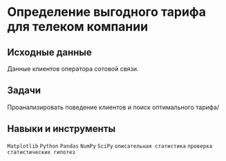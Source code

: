 # Определение выгодного тарифа для телеком компании

## Исходные данные  

Данные клиентов оператора сотовой связи.

## Задачи 

Проанализировать поведение клиентов и поиск оптимального тарифа/

## Навыки и инструменты 

`Matplotlib` `Python` `Pandas` `NumPy` `SciPy`  `описательная статистика`  `проверка статистических гипотез`